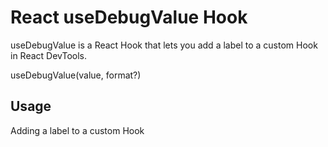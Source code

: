 # React useDebugValue Hook

useDebugValue is a React Hook that lets you add a label to a custom Hook in React DevTools.

useDebugValue(value, format?)


## Usage
Adding a label to a custom Hook 
